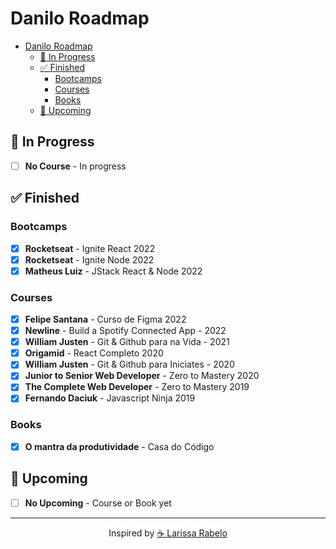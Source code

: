 # Danilo Roadmap

- [Danilo Roadmap](#danilo-roadmap)
  - [📑 In Progress](#-in-progress)
  - [✅ Finished](#-finished)
    - [Bootcamps](#bootcamps)
    - [Courses](#courses)
    - [Books](#books)
  - [🎯 Upcoming](#-upcoming)

## 📑 In Progress
- [ ] **No Course** - In progress

## ✅ Finished
### Bootcamps
- [x] **Rocketseat** - Ignite React 2022
- [x] **Rocketseat** - Ignite Node 2022
- [x] **Matheus Luiz** - JStack React & Node 2022

### Courses
- [x] **Felipe Santana** - Curso de Figma 2022
- [x] **Newline** - Build a Spotify Connected App - 2022
- [x] **William Justen** - Git & Github para na Vida - 2021
- [x] **Origamid** - React Completo 2020
- [x] **William Justen** - Git & Github para Iniciates - 2020
- [x] **Junior to Senior Web Developer** - Zero to Mastery 2020
- [x] **The Complete Web Developer** - Zero to Mastery 2019
- [x] **Fernando Daciuk** - Javascript Ninja 2019

### Books
- [x] **O mantra da produtividade** - Casa do Código

## 🎯 Upcoming

- [ ] **No Upcoming** - Course or Book yet
---

<p align="center">Inspired by <a href="https://github.com/laripeanuts">☕ Larissa Rabelo</a></p>